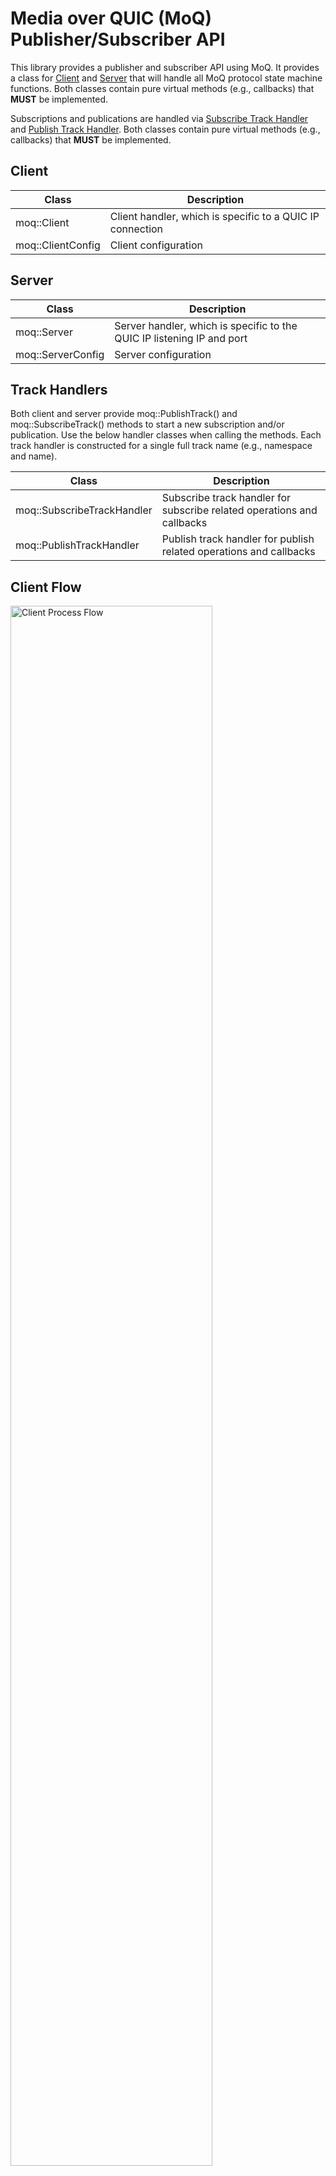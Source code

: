 # Media over QUIC (MoQ) Publisher/Subscriber API

This library provides a publisher and subscriber API using MoQ. It provides
a class for [Client](#moq::Client) and [Server](#moq::Server) that
will handle all MoQ protocol state machine functions. Both classes contain pure virtual methods (e.g., callbacks)
that **MUST** be implemented. 

Subscriptions and publications are handled via [Subscribe Track Handler](#moq::SubscribeTrackHandler) 
and [Publish Track Handler](#moq::PublishTrackHandler). Both classes contain pure virtual methods
(e.g., callbacks) that **MUST** be implemented.

## Client

 Class                        | Description                                               
------------------------------|-----------------------------------------------------------
 moq::Client       | Client handler, which is specific to a QUIC IP connection 
 moq::ClientConfig | Client configuration                                      

## Server

 Class                        | Description                                                            
------------------------------|------------------------------------------------------------------------
 moq::Server       | Server handler, which is specific to the QUIC IP listening IP and port 
 moq::ServerConfig | Server configuration                                                   

## Track Handlers

Both client and server provide moq::PublishTrack() and moq::SubscribeTrack()
methods to start a new subscription and/or publication. Use the below handler classes when calling
the methods. Each track handler is constructed for a single full track name (e.g., namespace and name).

 Class                          | Description                                                            
--------------------------------|------------------------------------------------------------------------
 moq::SubscribeTrackHandler     | Subscribe track handler for subscribe related operations and callbacks 
 moq::PublishTrackHandler       | Publish track handler for publish related operations and callbacks     

## Client Flow
<img src="../images/MoQ-client-api.png" alt="Client Process Flow" style="height: auto; width:80%"/>

## Server Flow

## Documentation Links

* [API Process Flows](../MoQ-api-process-flows.html)
* [MoQ Implementation Details](https://github.com/Quicr/libquicr/blob/main/docs/moq-implementation.md)
* Quick Start

